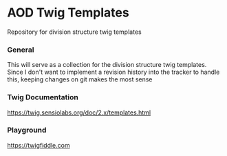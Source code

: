 # AOD Twig Templates
Repository for division structure twig templates


### General

This will serve as a collection for the division structure twig templates. Since I don't want to implement a revision history into the tracker to handle this, keeping changes on git makes the most sense

### Twig Documentation
https://twig.sensiolabs.org/doc/2.x/templates.html

### Playground
https://twigfiddle.com
